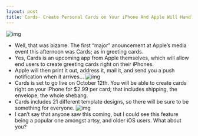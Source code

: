 ```yaml
---
layout: post
title: Cards- Create Personal Cards on Your iPhone And Apple Will Handle the Rest
---
```

![img](http://media.idownloadblog.com/wp-content/uploads/2011/10/Cards-01-e1317749600535.jpg)
* Well, that was bizarre. The first “major” anouncement at Apple’s media event this afternoon was Cards; as in greeting cards.
* Yes, Cards is an upcoming app from Apple themselves, which will allow end users to create greeting cards right on their iPhones.
* Apple will then print it out, address it, mail it, and send you a push notification when it arrives…
![img](http://media.idownloadblog.com/wp-content/uploads/2011/10/Cards-03-e1317749774194.jpg)
* Cards is set to go live on October 12th. You will be able to create cards right on your iPhone for $2.99 per card; that includes shipping, the envelope, the whole shebang.
* Cards includes 21 different template designs, so there will be sure to be something for everyone.
![img](http://media.idownloadblog.com/wp-content/uploads/2011/10/Cards-04-e1317749802824.jpg)
* I can’t say that anyone saw this coming, but I could see this feature being a popular one amongst artsy, and older iOS users. What about you?

